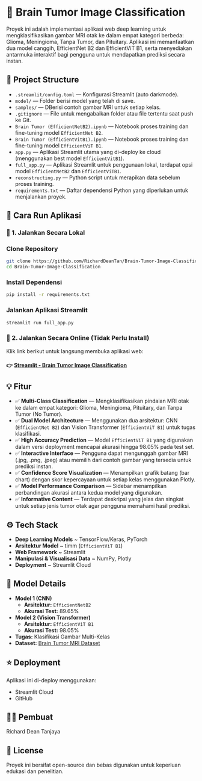 # 🧠 Brain Tumor Image Classification

Proyek ini adalah implementasi aplikasi web deep learning untuk mengklasifikasikan gambar MRI otak ke dalam empat kategori berbeda: Glioma, Meningioma, Tanpa Tumor, dan Pituitary. Aplikasi ini memanfaatkan dua model canggih, EfficientNet B2 dan EfficientViT B1, serta menyediakan antarmuka interaktif bagi pengguna untuk mendapatkan prediksi secara instan.

## 📂 Project Structure

- `.streamlit/config.toml` — Konfigurasi Streamlit (auto darkmode).
- `model/` — Folder berisi model yang telah di save.
- `samples/` — DBerisi contoh gambar MRI untuk setiap kelas.
- `.gitignore` — File untuk mengabaikan folder atau file tertentu saat push ke Git.
- `Brain Tumor (EfficientNetB2).ipynb` — Notebook proses training dan fine-tuning model `EfficientNet B2`.
- `Brain Tumor (EfficientVitB1).ipynb` — Notebook proses training dan fine-tuning model `EfficientViT B1`.
- `app.py` — Aplikasi Streamlit utama yang di-deploy ke cloud (menggunakan best model `EfficientVitB1`).
- `full_app.py` — Aplikasi Streamlit untuk penggunaan lokal, terdapat opsi model `EfficientNetB2` dan `EfficientViTB1`.
- `reconstructing.py` — Python script untuk merapikan data sebelum proses training.
- `requirements.txt` — Daftar dependensi Python yang diperlukan untuk menjalankan proyek.

## 🚀 Cara Run Aplikasi

### 🔹 1. Jalankan Secara Lokal
### Clone Repository
```bash
git clone https://github.com/RichardDeanTan/Brain-Tumor-Image-Classification
cd Brain-Tumor-Image-Classification
```
### Install Dependensi
```bash
pip install -r requirements.txt
```
### Jalankan Aplikasi Streamlit
```bash
streamlit run full_app.py
```

### 🔹 2. Jalankan Secara Online (Tidak Perlu Install)
Klik link berikut untuk langsung membuka aplikasi web:
#### 👉 [Streamlit - Brain Tumor Image Classification](https://brain-tumor-image-classification-richardtanjaya.streamlit.app/)

## 💡 Fitur
- ✅ **Multi-Class Classification** — Mengklasifikasikan pindaian MRI otak ke dalam empat kategori: Glioma, Meningioma, Pituitary, dan Tanpa Tumor (No Tumor).
- ✅ **Dual Model Architecture** — Menggunakan dua arsitektur: CNN (`EfficientNet B2`) dan Vision Transformer (`EfficientViT B1`) untuk tugas klasifikasi.
- ✅ **High Accuracy Prediction** — Model `EfficientViT B1` yang digunakan dalam versi deployment mencapai akurasi hingga 98.05% pada test set.
- ✅ **Interactive Interface** — Pengguna dapat mengunggah gambar MRI (.jpg, .png, .jpeg) atau memilih dari contoh gambar yang tersedia untuk prediksi instan.
- ✅ **Confidence Score Visualization** — Menampilkan grafik batang (bar chart) dengan skor kepercayaan untuk setiap kelas menggunakan Plotly.
- ✅ **Model Performance Comparison** — Sidebar menampilkan perbandingan akurasi antara kedua model yang digunakan.
- ✅ **Informative Content** — Terdapat deskripsi yang jelas dan singkat untuk setiap jenis tumor otak agar pengguna memahami hasil prediksi.

## ⚙️ Tech Stack
- **Deep Learning Models** ~ TensorFlow/Keras, PyTorch
- **Arsitektur Model** ~ timm (`EfficientViT B1`)
- **Web Framework** ~ Streamlit
- **Manipulasi & Visualisasi Data** ~ NumPy, Plotly
- **Deployment** ~ Streamlit Cloud

## 🧠 Model Details
- **Model 1 (CNN)**
    - **Arsitektur:** `EfficientNetB2`
    - **Akurasi Test:** 89.65%
- **Model 2 (Vision Transformer)**
    - **Arsitektur:** `EfficientViT B1`
    - **Akurasi Test:** 98.05%
- **Tugas:** Klasifikasi Gambar Multi-Kelas
- **Dataset:** [Brain Tumor MRI Dataset](https://www.kaggle.com/datasets/ahmedsorour1/mri-for-brain-tumor-with-bounding-boxes)

## ⭐ Deployment
Aplikasi ini di-deploy menggunakan:
- Streamlit Cloud
- GitHub

## 👨‍💻 Pembuat
Richard Dean Tanjaya

## 📝 License
Proyek ini bersifat open-source dan bebas digunakan untuk keperluan edukasi dan penelitian.